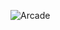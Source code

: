 
![Arcade](https://64.media.tumblr.com/04184a97630acfadfd80a7bd7ff135bc/tumblr_pm563daqqM1tgo74ho1_1280.gifv)
